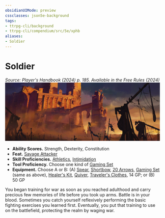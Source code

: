 ```yaml
---
obsidianUIMode: preview
cssclasses: json5e-background
tags:
- ttrpg-cli/background
- ttrpg-cli/compendium/src/5e/xphb
aliases:
- Soldier
---
```

# Soldier
*Source: Player's Handbook (2024) p. 185. Available in the Free Rules (2024)*  
![](Інструменти%20ДМ/CLI/backgrounds/img/soldier.webp#right)

- **Ability Scores.** Strength, Dexterity, Constitution  
- **Feat.** [Savage Attacker](Інструменти%20ДМ/CLI/feats/savage-attacker-xphb.md)  
- **Skill Proficiencies.** [Athletics](Інструменти%20ДМ/CLI/rules/skills.md#Athletics), [Intimidation](Інструменти%20ДМ/CLI/rules/skills.md#Intimidation)  
- **Tool Proficiency.** Choose one kind of [Gaming Set](Інструменти%20ДМ/CLI/items/gaming-set-xphb.md)  
- **Equipment.** Choose A or B: (A) [Spear](Інструменти%20ДМ/CLI/items/spear-xphb.md), [Shortbow](Інструменти%20ДМ/CLI/items/shortbow-xphb.md), [20 Arrows](Інструменти%20ДМ/CLI/items/arrow-xphb.md), [Gaming Set](Інструменти%20ДМ/CLI/items/gaming-set-xphb.md) (same as above), [Healer's Kit](Інструменти%20ДМ/CLI/items/healers-kit-xphb.md), [Quiver](Інструменти%20ДМ/CLI/items/quiver-xphb.md), [Traveler's Clothes](Інструменти%20ДМ/CLI/items/travelers-clothes-xphb.md), 14 GP; or (B) 50 GP  

You began training for war as soon as you reached adulthood and carry precious few memories of life before you took up arms. Battle is in your blood. Sometimes you catch yourself reflexively performing the basic fighting exercises you learned first. Eventually, you put that training to use on the battlefield, protecting the realm by waging war.